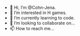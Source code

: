 - 👋 Hi, I’m @Cohn-Jena.
- 👀 I’m interested in H games.
- 🌱 I’m currently learning to code.
- 💞️ I’m looking to collaborate on...
- 📫 How to reach me...

<!---
Cohn-Jena/Cohn-Jena is a ✨ special ✨ repository because its `README.md` (this file) appears on your GitHub profile.
You can click the Preview link to take a look at your changes.
--->
